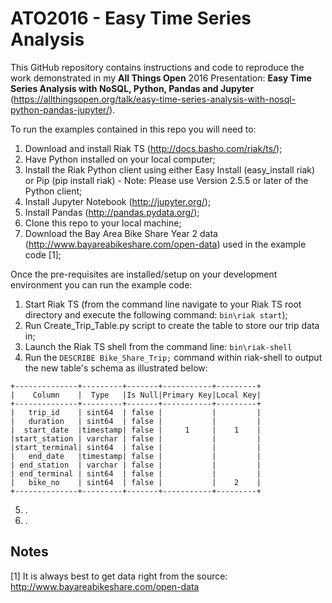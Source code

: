 # ATO2016 - Easy Time Series Analysis

This GitHub repository contains instructions and code to reproduce the work demonstrated in my **All Things Open** 2016 Presentation: **Easy Time Series Analysis with NoSQL, Python, Pandas and Jupyter** (https://allthingsopen.org/talk/easy-time-series-analysis-with-nosql-python-pandas-jupyter/).

To run the examples contained in this repo you will need to:

1. Download and install Riak TS (http://docs.basho.com/riak/ts/);
1. Have Python installed on your local computer;
1. Install the Riak Python client using either Easy Install (easy_install riak) or Pip (pip install riak) - Note: Please use Version 2.5.5 or later of the Python client;
1. Install Jupyter Notebook (http://jupyter.org/);
1. Install Pandas (http://pandas.pydata.org/);
1. Clone this repo to your local machine; 
1. Download the Bay Area Bike Share Year 2 data (http://www.bayareabikeshare.com/open-data) used in the example code [1];

Once the pre-requisites are installed/setup on your development environment you can run the example code:

1. Start Riak TS (from the command line navigate to your Riak TS root directory and execute the following command: ``` bin\riak start ```);
2. Run Create_Trip_Table.py script to create the table to store our trip data in;
3. Launch the Riak TS shell from the command line: ``` bin\riak-shell ```
4. Run the ``` DESCRIBE Bike_Share_Trip; ``` command within riak-shell to output the new table's schema as illustrated below:
```
+--------------+---------+-------+-----------+---------+
|    Column    |  Type   |Is Null|Primary Key|Local Key|
+--------------+---------+-------+-----------+---------+
|   trip_id    | sint64  | false |           |         |
|   duration   | sint64  | false |           |         |
|  start_date  |timestamp| false |     1     |    1    |
|start_station | varchar | false |           |         |
|start_terminal| sint64  | false |           |         |
|   end_date   |timestamp| false |           |         |
| end_station  | varchar | false |           |         |
| end_terminal | sint64  | false |           |         |
|   bike_no    | sint64  | false |           |    2    |
+--------------+---------+-------+-----------+---------+
```
5. .
6. .

## Notes 

[1] It is always best to get data right from the source: http://www.bayareabikeshare.com/open-data
